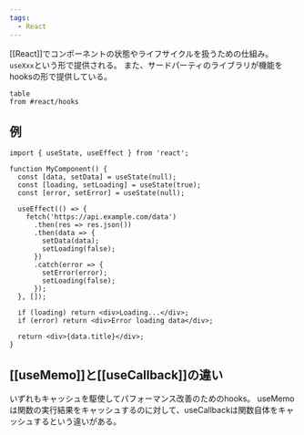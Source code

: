 ```yaml
---
tags:
  - React
---
```

[[React]]でコンポーネントの状態やライフサイクルを扱うための仕組み。`useXxx`という形で提供される。
また、サードパーティのライブラリが機能をhooksの形で提供している。

```dataview
table
from #react/hooks 
```

## 例
```tsx
import { useState, useEffect } from 'react';

function MyComponent() {
  const [data, setData] = useState(null);
  const [loading, setLoading] = useState(true);
  const [error, setError] = useState(null);

  useEffect(() => {
    fetch('https://api.example.com/data')
      .then(res => res.json())
      .then(data => {
        setData(data);
        setLoading(false);
      })
      .catch(error => {
        setError(error);
        setLoading(false);
      });
  }, []);

  if (loading) return <div>Loading...</div>;
  if (error) return <div>Error loading data</div>;

  return <div>{data.title}</div>;
}

```
## [[useMemo]]と[[useCallback]]の違い
いずれもキャッシュを駆使してパフォーマンス改善のためのhooks。
useMemoは関数の実行結果をキャッシュするのに対して、useCallbackは関数自体をキャッシュするという違いがある。